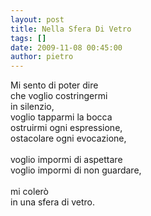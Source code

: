 ```yaml
---
layout: post
title: Nella Sfera Di Vetro
tags: []
date: 2009-11-08 00:45:00
author: pietro
---
```

Mi sento di poter dire<br/>che voglio costringermi<br/>in silenzio,<br/>voglio tapparmi la bocca<br/>ostruirmi ogni espressione,<br/>ostacolare ogni evocazione,<br/><br/>voglio impormi di aspettare<br/>voglio impormi di non guardare,<br/><br/>mi colerò<br/>in una sfera di vetro.
